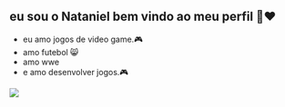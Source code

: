 ## eu sou o Nataniel bem vindo ao meu perfil 🖤♥️
- eu amo jogos de video game.🎮
- amo futebol 😸
- amo wwe 
- e amo desenvolver jogos.🎮
  
 ![](https://media1.tenor.com/m/KX9rrktDtokAAAAd/roman-reigns-romanreigns.gif)
